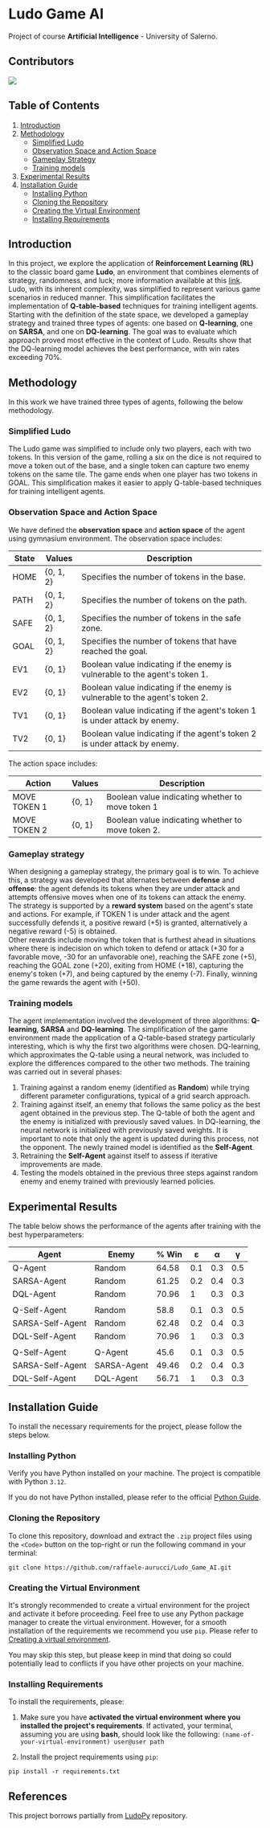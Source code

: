 # Ludo Game AI

Project of course **Artificial Intelligence** - University of Salerno.

## Contributors
<a href="https://github.com/raffaele-aurucci/Ludo_Game_AI/graphs/contributors">
  <img src="https://contrib.rocks/image?repo=raffaele-aurucci/Ludo_Game_AI" />
</a>

## Table of Contents

1. [Introduction](#introduction)
2. [Methodology](#methodology)
   - [Simplified Ludo](#simplified-ludo)
   - [Observation Space and Action Space](#observation-space-and-action-space)
   - [Gameplay Strategy](#gameplay-strategy)
   - [Training models](#training-models)
3. [Experimental Results](#experimental-results)
4. [Installation Guide](#installation-guide)
   - [Installing Python](#installing-python)
   - [Cloning the Repository](#cloning-the-repository)
   - [Creating the Virtual Environment](#creating-the-virtual-environment)
   - [Installing Requirements](#installing-requirements)

## Introduction
In this project, we explore the application of **Reinforcement Learning (RL)** to the classic board game **Ludo**, 
an environment that combines elements of strategy, randomness, and luck; more information available at this [link](https://en.wikipedia.org/wiki/Ludo). 
Ludo, with its inherent complexity, was simplified to represent various game scenarios in reduced manner. 
This simplification facilitates the implementation of **Q-table-based** techniques for training intelligent agents. 
Starting with the definition of the state space, we developed a gameplay strategy and trained three types of agents: 
one based on **Q-learning**, one on **SARSA**, and one on **DQ-learning**. The goal was to evaluate which approach proved most 
effective in the context of Ludo. Results show that the DQ-learning model achieves the best performance, 
with win rates exceeding 70%.

## Methodology
In this work we have trained three types of agents, following the below methodology.

### Simplified Ludo
The Ludo game was simplified to include only two players, each with two tokens. 
In this version of the game, rolling a six on the dice is not required to move a token out of the base, and a single 
token can capture two enemy tokens on the same tile. The game ends when one player has two tokens in GOAL. 
This simplification makes it easier to apply Q-table-based techniques for training intelligent agents.

### Observation Space and Action Space
We have defined the **observation space** and **action space** of the agent using gymnasium environment. The observation space includes:

| **State** | **Values**    | **Description**                                                             |
|-----------|---------------|-----------------------------------------------------------------------------|
| HOME      | {0, 1, 2}     | Specifies the number of tokens in the base.                                 |
| PATH      | {0, 1, 2}     | Specifies the number of tokens on the path.                                 |
| SAFE      | {0, 1, 2}     | Specifies the number of tokens in the safe zone.                            |
| GOAL      | {0, 1, 2}     | Specifies the number of tokens that have reached the goal.                  |
| EV1       | {0, 1}        | Boolean value indicating if the enemy is vulnerable to the agent's token 1. |
| EV2       | {0, 1}        | Boolean value indicating if the enemy is vulnerable to the agent's token 2. |
| TV1       | {0, 1}        | Boolean value indicating if the agent's token 1 is under attack by enemy.   |
| TV2       | {0, 1}        | Boolean value indicating if the agent's token 2 is under attack by enemy.   |


The action space includes: 

| **Action**   | **Values** | **Description**                                   |
|--------------|------------|---------------------------------------------------|
| MOVE TOKEN 1 | {0, 1}     | Boolean value indicating whether to move token 1  |
| MOVE TOKEN 2 | {0, 1}     | Boolean value indicating whether to move token 2. |

### Gameplay strategy
When designing a gameplay strategy, the primary goal is to win. To achieve this, 
a strategy was developed that alternates between **defense** and **offense**: the agent defends its tokens when they are under 
attack and attempts offensive moves when one of its tokens can attack the enemy.  
The strategy is supported by a **reward system** based on the agent's state and actions. For example, if TOKEN 1 is under attack and the agent successfully defends it, 
a positive reward (+5) is granted, alternatively a negative reward (-5) is obtained.  
Other rewards include moving the token 
that is furthest ahead in situations where there is indecision on which token to defend or attack (+30 for a favorable move, 
-30 for an unfavorable one), reaching the SAFE zone (+5), reaching the GOAL zone (+20), exiting from HOME (+18), 
capturing the enemy's token (+7), and being captured by the enemy (-7). Finally, winning the game rewards the agent with (+50).

### Training models
The agent implementation involved the development of three algorithms: **Q-learning**, **SARSA** and **DQ-learning**. 
The simplification of the game environment made the application of a Q-table-based strategy particularly interesting, 
which is why the first two algorithms were chosen. DQ-learning, which approximates the Q-table using a neural network, 
was included to explore the differences compared to the other two methods. The training was carried out in several phases:

1. Training against a random enemy (identified as **Random**) while trying different parameter configurations, typical of a grid search approach.
2. Training against itself, an enemy that follows the same policy as the best agent obtained in the previous step. 
The Q-table of both the agent and the enemy is initialized with previously saved values. In DQ-learning, the neural network is initialized with previously saved weights. It is important to note that only the agent is updated during this process, not the opponent. The newly trained model is identified as the **Self-Agent**.
3. Retraining the **Self-Agent** against itself to assess if iterative improvements are made.
4. Testing the models obtained in the previous three steps against random enemy and enemy trained with previously learned policies.

## Experimental Results
The table below shows the performance of the agents after training with the best hyperparameters:

| Agent            | Enemy       | % Win | ε   | α   | γ   |
|------------------|-------------|-------|-----|-----|-----|
| Q-Agent          | Random      | 64.58 | 0.1 | 0.3 | 0.5 |
| SARSA-Agent      | Random      | 61.25 | 0.2 | 0.4 | 0.3 |
| DQL-Agent        | Random      | 70.96 | 1   | 0.3 | 0.3 |
|                  |             |       |     |     |     |
| Q-Self-Agent     | Random      | 58.8  | 0.1 | 0.3 | 0.5 |
| SARSA-Self-Agent | Random      | 62.48 | 0.2 | 0.4 | 0.3 |
| DQL-Self-Agent   | Random      | 70.96 | 1   | 0.3 | 0.3 |
|                  |             |       |     |     |     |
| Q-Self-Agent     | Q-Agent     | 45.6  | 0.1 | 0.3 | 0.5 |
| SARSA-Self-Agent | SARSA-Agent | 49.46 | 0.2 | 0.4 | 0.3 |
| DQL-Self-Agent   | DQL-Agent   | 56.71 | 1   | 0.3 | 0.3 |

## Installation Guide
To install the necessary requirements for the project, please follow the steps below.

### Installing Python
Verify you have Python installed on your machine. The project is compatible with Python `3.12`.

If you do not have Python installed, please refer to the official [Python Guide](https://www.python.org/downloads/).

### Cloning the Repository 
To clone this repository, download and extract the `.zip` project files using the `<Code>` button on the top-right or run the following command in your terminal:
```shell 
git clone https://github.com/raffaele-aurucci/Ludo_Game_AI.git
```

### Creating the Virtual Environment 
It's strongly recommended to create a virtual environment for the project and activate it before proceeding. 
Feel free to use any Python package manager to create the virtual environment. However, for a smooth installation of the requirements we recommend you use `pip`. Please refer to [Creating a virtual environment](https://packaging.python.org/en/latest/guides/installing-using-pip-and-virtual-environments/#creating-a-virtual-environment).

You may skip this step, but please keep in mind that doing so could potentially lead to conflicts if you have other projects on your machine. 
### Installing Requirements
To install the requirements, please: 
1. Make sure you have **activated the virtual environment where you installed the project's requirements**. If activated, your terminal, assuming you are using **bash**, should look like the following: ``(name-of-your-virtual-environment) user@user path``

2. Install the project requirements using `pip`:
```shell 
pip install -r requirements.txt
```


## References
This project borrows partially from [LudoPy](https://github.com/SimonLBSoerensen/LUDOpy.git) repository.
